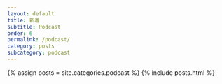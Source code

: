 ```yaml
---
layout: default
title: 新着
subtitle: Podcast
order: 6
permalink: /podcast/
category: posts
subcategory: podcast
---
```


{% assign posts = site.categories.podcast %}
{% include posts.html %}

